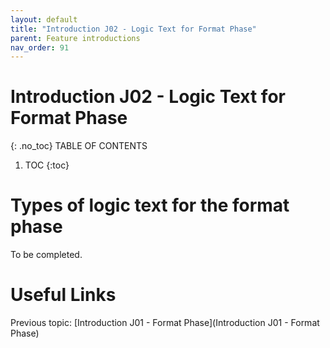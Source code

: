 ```yaml
---
layout: default
title: "Introduction J02 - Logic Text for Format Phase"
parent: Feature introductions
nav_order: 91
---
```


# Introduction J02 - Logic Text for Format Phase
{: .no_toc}
TABLE OF CONTENTS 
1. TOC
{:toc}  

# Types of logic text for the format phase
To be completed.  
  




# Useful Links
Previous topic: [Introduction J01 - Format Phase](Introduction J01 - Format Phase)  

